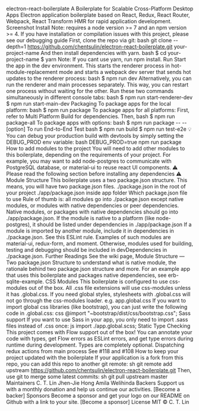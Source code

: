 electron-react-boilerplate A Boilerplate for Scalable Cross-Platform Desktop Apps Electron application boilerplate based on React, Redux, React Router, Webpack, React Transform HMR for rapid application development. Screenshot Install Note: requires a node version >= 7 and an npm version >= 4. If you have installation or compilation issues with this project, please see our debugging guide First, clone the repo via git: bash git clone --depth=1 https://github.com/chentsulin/electron-react-boilerplate.git your-project-name And then install dependencies with yarn. bash $ cd your-project-name $ yarn Note: If you cant use yarn, run npm install. Run Start the app in the dev environment. This starts the renderer process in hot-module-replacement mode and starts a webpack dev server that sends hot updates to the renderer process: bash $ npm run dev Alternatively, you can run the renderer and main processes separately. This way, you can restart one process without waiting for the other. Run these two commands simultaneously in different console tabs: bash $ npm run start-renderer-dev $ npm run start-main-dev Packaging To package apps for the local platform: bash $ npm run package To package apps for all platforms: First, refer to Multi Platform Build for dependencies. Then, bash $ npm run package-all To package apps with options: bash $ npm run package -- --[option] To run End-to-End Test bash $ npm run build $ npm run test-e2e :bulb: You can debug your production build with devtools by simply setting the DEBUG_PROD env variable: bash DEBUG_PROD=true npm run package How to add modules to the project You will need to add other modules to this boilerplate, depending on the requirements of your project. For example, you may want to add node-postgres to communicate with PostgreSQL database, or material-ui to reuse react UI components. ⚠️ Please read the following section before installing any dependencies ⚠️ Module Structure This boilerplate uses a two package.json structure. This means, you will have two package.json files. ./package.json in the root of your project ./app/package.json inside app folder Which package.json file to use Rule of thumb is: all modules go into ./package.json except native modules, or modules with native dependencies or peer dependencies. Native modules, or packages with native dependencies should go into ./app/package.json. If the module is native to a platform (like node-postgres), it should be listed under dependencies in ./app/package.json If a module is imported by another module, include it in dependencies in ./package.json. See this ESLint rule. Examples of such modules are material-ui, redux-form, and moment. Otherwise, modules used for building, testing and debugging should be included in devDependencies in ./package.json. Further Readings See the wiki page, Module Structure — Two package.json Structure to understand what is native module, the rationale behind two package.json structure and more. For an example app that uses this boilerplate and packages native dependencies, see erb-sqlite-example. CSS Modules This boilerplate is configured to use css-modules out of the box. All .css file extensions will use css-modules unless it has .global.css. If you need global styles, stylesheets with .global.css will not go through the css-modules loader. e.g. app.global.css If you want to import global css libraries (like bootstrap), you can just write the following code in .global.css: css @import "~bootstrap/dist/css/bootstrap.css"; Sass support If you want to use Sass in your app, you only need to import .sass files instead of .css once: js import ./app.global.scss; Static Type Checking This project comes with Flow support out of the box! You can annotate your code with types, get Flow errors as ESLint errors, and get type errors during runtime during development. Types are completely optional. Dispatching redux actions from main process See #118 and #108 How to keep your project updated with the boilerplate If your application is a fork from this repo, you can add this repo to another git remote: sh git remote add upstream https://github.com/chentsulin/electron-react-boilerplate.git Then, use git to merge some latest commits: sh git pull upstream master Maintainers C. T. Lin Jhen-Jie Hong Amila Welihinda Backers Support us with a monthly donation and help us continue our activities. [Become a backer] Sponsors Become a sponsor and get your logo on our README on Github with a link to your site. [Become a sponsor] License MIT © C. T. Lin